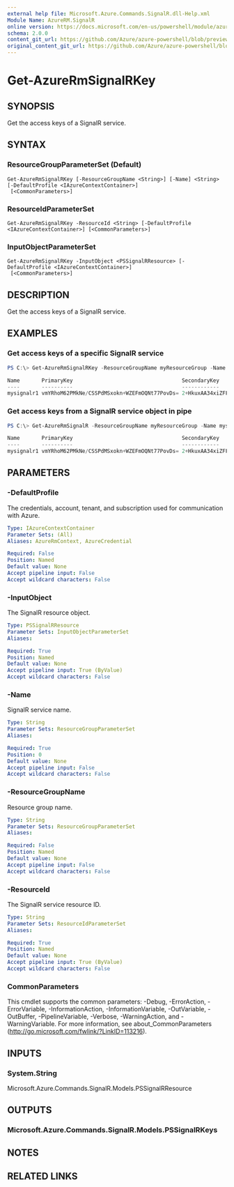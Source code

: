 ```yaml
---
external help file: Microsoft.Azure.Commands.SignalR.dll-Help.xml
Module Name: AzureRM.SignalR
online version: https://docs.microsoft.com/en-us/powershell/module/azurerm.signalr/get-azurermsignalrkey
schema: 2.0.0
content_git_url: https://github.com/Azure/azure-powershell/blob/preview/src/ResourceManager/SignalR/Commands.SignalR/help/Get-AzureRmSignalRKey.md
original_content_git_url: https://github.com/Azure/azure-powershell/blob/preview/src/ResourceManager/SignalR/Commands.SignalR/help/Get-AzureRmSignalRKey.md
---
```


# Get-AzureRmSignalRKey

## SYNOPSIS
Get the access keys of a SignalR service.

## SYNTAX

### ResourceGroupParameterSet (Default)
```
Get-AzureRmSignalRKey [-ResourceGroupName <String>] [-Name] <String> [-DefaultProfile <IAzureContextContainer>]
 [<CommonParameters>]
```

### ResourceIdParameterSet
```
Get-AzureRmSignalRKey -ResourceId <String> [-DefaultProfile <IAzureContextContainer>] [<CommonParameters>]
```

### InputObjectParameterSet
```
Get-AzureRmSignalRKey -InputObject <PSSignalRResource> [-DefaultProfile <IAzureContextContainer>]
 [<CommonParameters>]
```

## DESCRIPTION
Get the access keys of a SignalR service.

## EXAMPLES

### Get access keys of a specific SignalR service
```powershell
PS C:\> Get-AzureRmSignalRKey -ResourceGroupName myResourceGroup -Name mysignalr1

Name       PrimaryKey                                   SecondaryKey
----       ----------                                   ------------
mysignalr1 vmYRhoM62PMkNe/CSSPdMSxokn+WZEFmOQNt77PovDs= 2+HkuxAA34xiZFFiDsVM0uDyzCsg6GKsdXSjN4C/YFQ=
```

### Get access keys from a SignalR service object in pipe

```powershell
PS C:\> Get-AzureRmSignalR -ResourceGroupName myResourceGroup -Name mysignalr1 | Get-AzureRmSignalRKey

Name       PrimaryKey                                   SecondaryKey
----       ----------                                   ------------
mysignalr1 vmYRhoM62PMkNe/CSSPdMSxokn+WZEFmOQNt77PovDs= 2+HkuxAA34xiZFFiDsVM0uDyzCsg6GKsdXSjN4C/YFQ=
```

## PARAMETERS

### -DefaultProfile
The credentials, account, tenant, and subscription used for communication with Azure.

```yaml
Type: IAzureContextContainer
Parameter Sets: (All)
Aliases: AzureRmContext, AzureCredential

Required: False
Position: Named
Default value: None
Accept pipeline input: False
Accept wildcard characters: False
```

### -InputObject
The SignalR resource object.

```yaml
Type: PSSignalRResource
Parameter Sets: InputObjectParameterSet
Aliases:

Required: True
Position: Named
Default value: None
Accept pipeline input: True (ByValue)
Accept wildcard characters: False
```

### -Name
SignalR service name.

```yaml
Type: String
Parameter Sets: ResourceGroupParameterSet
Aliases:

Required: True
Position: 0
Default value: None
Accept pipeline input: False
Accept wildcard characters: False
```

### -ResourceGroupName
Resource group name.

```yaml
Type: String
Parameter Sets: ResourceGroupParameterSet
Aliases:

Required: False
Position: Named
Default value: None
Accept pipeline input: False
Accept wildcard characters: False
```

### -ResourceId
The SignalR service resource ID.

```yaml
Type: String
Parameter Sets: ResourceIdParameterSet
Aliases:

Required: True
Position: Named
Default value: None
Accept pipeline input: True (ByValue)
Accept wildcard characters: False
```

### CommonParameters
This cmdlet supports the common parameters: -Debug, -ErrorAction, -ErrorVariable, -InformationAction, -InformationVariable, -OutVariable, -OutBuffer, -PipelineVariable, -Verbose, -WarningAction, and -WarningVariable. For more information, see about_CommonParameters (<http://go.microsoft.com/fwlink/?LinkID=113216>).

## INPUTS

### System.String
Microsoft.Azure.Commands.SignalR.Models.PSSignalRResource

## OUTPUTS

### Microsoft.Azure.Commands.SignalR.Models.PSSignalRKeys

## NOTES

## RELATED LINKS
